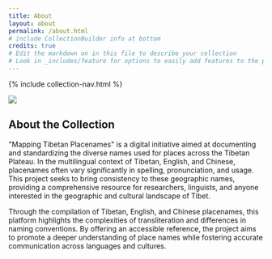 ```yaml
---
title: About
layout: about
permalink: /about.html
# include CollectionBuilder info at bottom
credits: true
# Edit the markdown on in this file to describe your collection
# Look in _includes/feature for options to easily add features to the page
---
```


{% include collection-nav.html %}

<!-- {% include feature/image.html objectid="001" %} -->

<img src="https://tile.loc.gov/image-services/iiif/service:gmd:gmd7:g7823:g7823t:2015587146C/full/pct:12.5/0/default.jpg" id="loc-map">

## About the Collection

"Mapping Tibetan Placenames" is a digital initiative aimed at documenting and standardizing the diverse names used for places across the Tibetan Plateau. In the multilingual context of Tibetan, English, and Chinese, placenames often vary significantly in spelling, pronunciation, and usage. This project seeks to bring consistency to these geographic names, providing a comprehensive resource for researchers, linguists, and anyone interested in the geographic and cultural landscape of Tibet.

Through the compilation of Tibetan, English, and Chinese placenames, this platform highlights the complexities of transliteration and differences in naming conventions. By offering an accessible reference, the project aims to promote a deeper understanding of place names while fostering accurate communication across languages and cultures.

<!-- ## About the Site

This demo collection features items from the University of Idaho Library's [Digital Collections](https://www.lib.uidaho.edu/digital/), and is build using [CollectionBuilder-CSV](https://github.com/CollectionBuilder/collectionbuilder-csv).

CollectionBuilder-CSV is a "Stand Alone" template for creating digital collection and exhibit websites using Jekyll, given:

- a CSV of collection metadata
- a folder of images, PDFs, audio, or video files

Driven by your collection metadata, the template generates engaging visualizations to browse and explore your objects.
The resulting static site can be hosted on any basic web server.

[CollectionBuilder](https://github.com/CollectionBuilder/) is an set of open source tools for creating digital collection and exhibit websites that are driven by metadata and powered by modern static web technology.
See [CB Docs](https://collectionbuilder.github.io/cb-docs/) for detailed information. -->

<!-- {% include feature/image.html objectid="001" width="75" %}  -->
